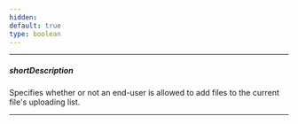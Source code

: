 ```yaml
---
hidden: 
default: true
type: boolean
---
```

---
##### shortDescription
Specifies whether or not an end-user is allowed to add files to the current file's uploading list.

---
